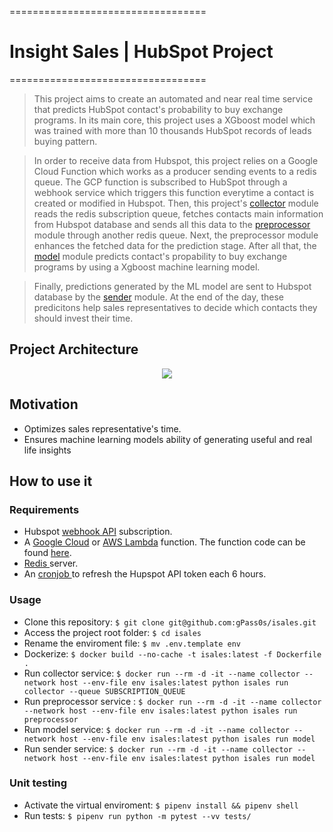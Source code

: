 ==================================
# Insight Sales | HubSpot Project
==================================

> This project aims to create an automated and near real time service that predicts HubSpot contact's probability to buy exchange programs. In its main core, this project uses a XGboost model which was 
trained with more than 10 thousands HubSpot records of leads buying pattern. 

> In order to receive data from Hubspot, this project relies on a Google Cloud Function which works
as a producer sending events to a redis queue. The GCP function is subscribed to HubSpot through a 
webhook service which triggers this function everytime a contact is created or modified in Hubspot. 
Then, this project's <a href=https://github.com/gPass0s/isales/blob/master/isales/collector.py>collector</a> module reads the redis subscription queue, fetches contacts main information from Hubspot database and sends all this data to the <a href=https://github.com/gPass0s/isales/blob/master/isales/preprocessor.py> preprocessor</a> module through another redis queue. Next, the preprocessor module enhances the fetched data for the prediction stage. After all that, the 
<a href=https://github.com/gPass0s/isales/blob/master/isales/model.py>model</a> module predicts contact's
propability to buy exchange programs by using a Xgboost machine learning model. 

> Finally, predictions generated by the ML model are sent to Hubspot database by the <a href=https://github.com/gPass0s/isales/blob/master/isales/sender.py>sender</a> module.
At the end of the day, these predicitons help sales representatives to decide which contacts they should invest their time.

## Project Architecture

<p align="center">
  <img src="https://i.imgur.com/IkGcNAV.png"/>
  <br/>
</p>


## Motivation

* Optimizes sales representative's time.
* Ensures machine learning models ability of generating useful and real life insights 

## How to use it

### Requirements

* Hubspot <a href= https://developers.hubspot.com/docs/methods/webhooks/webhooks-overview>webhook API</a> subscription. 
* A <a href = https://cloud.google.com/functions>Google Cloud</a> or <a href ="https://aws.amazon.com/lambda/?nc1=h_ls">AWS Lambda</a> function. The function code can be found <a href=https://github.com/gPass0s/isales/tree/master/utils/gcp_function>here</a>.
* <a href= "https://redis.io/"> Redis </a> server.
* An <a href= https://github.com/gPass0s/isales/blob/master/utils/crontab>cronjob </a>to refresh the Hupspot API token each 6 hours. 

### Usage

* Clone this repository: `$ git clone git@github.com:gPass0s/isales.git`
* Access the project root folder: `$ cd isales`
* Rename the enviroment file: `$ mv .env.template env`
* Dockerize: `$ docker build --no-cache -t isales:latest -f Dockerfile .`
* Run collector service: `$ docker run --rm -d -it --name collector --network host --env-file env isales:latest python isales run collector --queue SUBSCRIPTION_QUEUE`
* Run preprocessor service : `$ docker run --rm -d -it --name collector --network host --env-file env isales:latest python isales run preprocessor`
* Run model service: `$ docker run --rm -d -it --name collector --network host --env-file env isales:latest python isales run model`
* Run sender service: `$ docker run --rm -d -it --name collector --network host --env-file env isales:latest python isales run model`

### Unit testing
* Activate the virtual enviroment: `$ pipenv install && pipenv shell`
* Run tests: `$ pipenv run python -m pytest --vv tests/`

